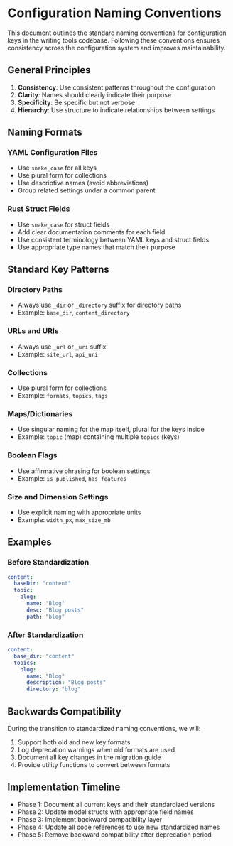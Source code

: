 # Configuration Naming Conventions

This document outlines the standard naming conventions for configuration keys in the writing tools codebase. Following these conventions ensures consistency across the configuration system and improves maintainability.

## General Principles

1. **Consistency**: Use consistent patterns throughout the configuration
2. **Clarity**: Names should clearly indicate their purpose
3. **Specificity**: Be specific but not verbose
4. **Hierarchy**: Use structure to indicate relationships between settings

## Naming Formats

### YAML Configuration Files

- Use `snake_case` for all keys
- Use plural form for collections
- Use descriptive names (avoid abbreviations)
- Group related settings under a common parent

### Rust Struct Fields

- Use `snake_case` for struct fields
- Add clear documentation comments for each field
- Use consistent terminology between YAML keys and struct fields
- Use appropriate type names that match their purpose

## Standard Key Patterns

### Directory Paths

- Always use `_dir` or `_directory` suffix for directory paths
- Example: `base_dir`, `content_directory`

### URLs and URIs

- Always use `_url` or `_uri` suffix
- Example: `site_url`, `api_uri`

### Collections

- Use plural form for collections
- Example: `formats`, `topics`, `tags`

### Maps/Dictionaries

- Use singular naming for the map itself, plural for the keys inside
- Example: `topic` (map) containing multiple `topics` (keys)

### Boolean Flags

- Use affirmative phrasing for boolean settings
- Example: `is_published`, `has_features`

### Size and Dimension Settings

- Use explicit naming with appropriate units
- Example: `width_px`, `max_size_mb`

## Examples

### Before Standardization

```yaml
content:
  baseDir: "content"
  topic:
    blog:
      name: "Blog"
      desc: "Blog posts"
      path: "blog"
```

### After Standardization

```yaml
content:
  base_dir: "content"
  topics:
    blog:
      name: "Blog"
      description: "Blog posts"
      directory: "blog"
```

## Backwards Compatibility

During the transition to standardized naming conventions, we will:

1. Support both old and new key formats
2. Log deprecation warnings when old formats are used
3. Document all key changes in the migration guide
4. Provide utility functions to convert between formats

## Implementation Timeline

- Phase 1: Document all current keys and their standardized versions
- Phase 2: Update model structs with appropriate field names
- Phase 3: Implement backward compatibility layer
- Phase 4: Update all code references to use new standardized names
- Phase 5: Remove backward compatibility after deprecation period
